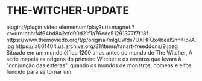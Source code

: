 # THE-WITCHER-UPDATE

<item>
<title>[COLOR silver][B] THE WITCHER- A ORIGEM 1º TEMPORADA [/COLOR][/B][COLOR yellow]  FULL HD  [B][/COLOR][/B]</title>
<link>plugin://plugin.video.elementum/play?uri=magnet:?xt=urn:btih:f4f64bd8a2cfd90d21f1a76ede51291377f7f18f</link>
<thumbnail>https://www.themoviedb.org/t/p/original/mlgUWds7UXHFQx4bealSnn4Ib7A.jpg</thumbnail>
<fanart>https://ia801404.us.archive.org/31/items/fanart-freeddons/9.jpeg</fanart>
<info>Situado em um mundo élfico 1200 anos antes do mundo de The Witcher, A série mapeia as origens do primeiro Witcher e os eventos que levam à "conjunção das esferas", quando os mundos de monstros, homens e elfos fundido para se tornar um.</info>
</item>
